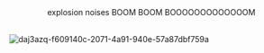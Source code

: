 <center> explosion noises BOOM BOOM BOOOOOOOOOOOOOM </center>

<br> ![daj3azq-f609140c-2071-4a91-940e-57a87dbf759a](https://github.com/CHECKOUTTHISCLOWNNOSE/CHECKOUTTHISCLOWNNOSE/assets/124318937/0ff21fcb-bc12-4fdd-8d40-c6de8d275ed8) </br>

